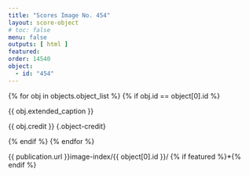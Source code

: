 ```yaml
---
title: "Scores Image No. 454"
layout: score-object
# toc: false
menu: false
outputs: [ html ]
featured: 
order: 14540
object:
  - id: "454"
---
```


{% for obj in objects.object_list %}
{% if obj.id == object[0].id %}

{{ obj.extended_caption }}

{{ obj.credit }} {.object-credit}

{% endif %}
{% endfor %}

<div class="object-credit object-url is-print-only">

{{ publication.url }}image-index/{{ object[0].id }}/ {% if featured %}*{% endif %}

</div>
